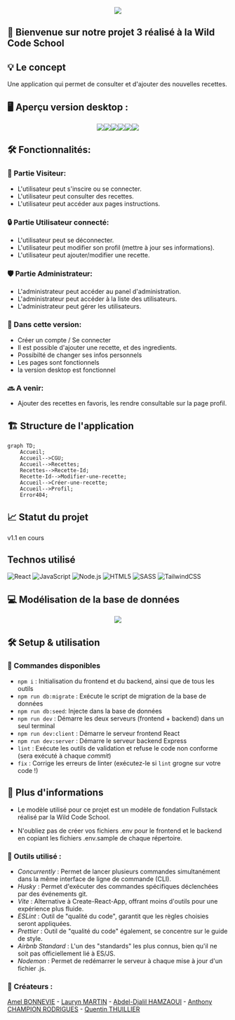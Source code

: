 <p align="center">
<img src="./client/src/assets/images/logo.png">
</p>

## 🚀 Bienvenue sur notre projet 3 réalisé à la Wild Code School <br>

## 💡 Le concept

Une application qui permet de consulter et d'ajouter des nouvelles recettes.

## 🖥️ Aperçu version desktop :

<p align="center"> 
<img src="./client/src/assets/images/Screen1.png"><img src="./client/src/assets/images/Screen2.png"><img src="./client/src/assets/images/Screen3.png"><img src="./client/src/assets/images/Screen4.png"><img src="./client/src/assets/images/Screen5.png"><img src="./client/src/assets/images/Screen6.png">
</p>

## 🛠️ Fonctionnalités:

### 👥 Partie Visiteur:

- L'utilisateur peut s'inscire ou se connecter.
- L'utilisateur peut consulter des recettes.
- L'utilisateur peut accéder aux pages instructions.

### 🔒 Partie Utilisateur connecté:

- L'utilisateur peut se déconnecter.
- L'utilisateur peut modifier son profil (mettre à jour ses informations).
- L'utilisateur peut ajouter/modifier une recette.

### 🛡️ Partie Administrateur:

- L'administrateur peut accéder au panel d'administration.
- L'administrateur peut accéder à la liste des utilisateurs.
- L'administrateur peut gérer les utilisateurs.

### 📝 Dans cette version:

- Créer un compte / Se connecter
- Il est possible d'ajouter une recette, et des ingredients.
- Possibilté de changer ses infos personnels
- Les pages sont fonctionnels
- la version desktop est fonctionnel

### 🔜 A venir:

- Ajouter des recettes en favoris, les rendre consultable sur la page profil.

## 🏗️ Structure de l'application

```mermaid
graph TD;
    Accueil;
    Accueil-->CGU;
    Accueil-->Recettes;
    Recettes-->Recette-Id;
    Recette-Id-->Modifier-une-recette;
    Accueil-->Créer-une-recette;
    Accueil-->Profil;
    Error404;
```

## 📈 Statut du projet

v1.1 en cours

## Technos utilisé

![React](https://img.shields.io/badge/-React-61DAFB?style=for-the-badge&logo=react&logoColor=white)
![JavaScript](https://img.shields.io/badge/-JavaScript-F7DF1E?style=for-the-badge&logo=javascript&logoColor=black)
![Node.js](https://img.shields.io/badge/Node.js-339933?style=for-the-badge&logo=node.js&logoColor=white)
![HTML5](https://img.shields.io/badge/-HTML5-E34F26?style=for-the-badge&logo=html5&logoColor=white)
![SASS](https://img.shields.io/badge/SASS-hotpink.svg?style=for-the-badge&logo=SASS&logoColor=white)
![TailwindCSS](https://img.shields.io/badge/tailwindcss-%2338B2AC.svg?style=for-the-badge&logo=tailwind-css&logoColor=white)

## 💻 Modélisation de la base de données

<p align="center"> 
<img src="./client/src/assets/images/BDD.png">
</p>

## 🛠️ Setup & utilisation

### 📜 Commandes disponibles

- `npm i` : Initialisation du frontend et du backend, ainsi que de tous les outils
- `npm run db:migrate` : Exécute le script de migration de la base de données
- `npm run db:seed`: Injecte dans la base de données
- `npm run dev` : Démarre les deux serveurs (frontend + backend) dans un seul terminal
- `npm run dev:client` : Démarre le serveur frontend React
- `npm run dev:server` : Démarre le serveur backend Express
- `lint` : Exécute les outils de validation et refuse le code non conforme (sera exécuté à chaque _commit_)
- `fix` : Corrige les erreurs de linter (exécutez-le si `lint` grogne sur votre code !)

## 📄 Plus d'informations

- Le modèle utilisé pour ce projet est un modèle de fondation Fullstack réalisé par la Wild Code School.

- N'oubliez pas de créer vos fichiers .env pour le frontend et le backend en copiant les fichiers .env.sample de chaque répertoire.

### 🔧 Outils utilisé :

- _Concurrently_ : Permet de lancer plusieurs commandes simultanément dans la même interface de ligne de commande (CLI).
- _Husky_ : Permet d'exécuter des commandes spécifiques déclenchées par des événements git.
- _Vite_ : Alternative à Create-React-App, offrant moins d'outils pour une expérience plus fluide.
- _ESLint_ : Outil de "qualité du code", garantit que les règles choisies seront appliquées.
- _Prettier_ : Outil de "qualité du code" également, se concentre sur le guide de style.
- _Airbnb Standard_ : L'un des "standards" les plus connus, bien qu'il ne soit pas officiellement lié à ES/JS.
- _Nodemon_ : Permet de redémarrer le serveur à chaque mise à jour d'un fichier .js.

### 👥 Créateurs :

[Amel BONNEVIE](https://github.com/BonnevieAmel) - [Lauryn MARTIN](https://github.com/Lauryn333) - [Abdel-Djalil HAMZAOUI](https://github.com/AbdelDjalilH) - [Anthony CHAMPION RODRIGUES](https://github.com/AnthonyChampion) - [Quentin THUILLIER](https://github.com/BigLZN)
